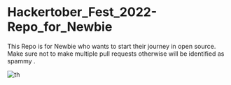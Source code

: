 # Hackertober_Fest_2022-Repo_for_Newbie
This Repo is for Newbie who wants to start their journey in open source. Make sure not to make multiple pull requests otherwise will be identified as spammy .




   ![th](https://user-images.githubusercontent.com/88089351/193316171-dfc68fe6-c330-4338-9233-4e4da6519684.jpg)
